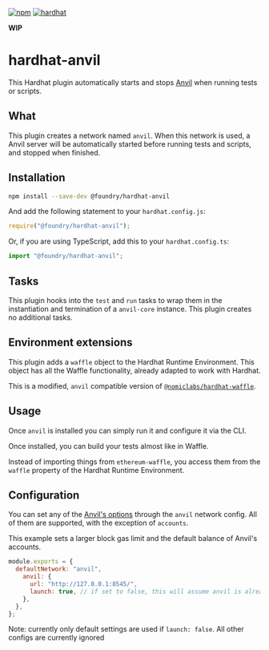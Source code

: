 [![npm](https://img.shields.io/npm/v/@foundry/hardhat-anvil.svg)](https://www.npmjs.com/package/@foundry/hardhat-anvil) [![hardhat](https://hardhat.org/buidler-plugin-badge.svg?1)](https://hardhat.org)

**WIP**

# hardhat-anvil

This Hardhat plugin automatically starts and stops [Anvil](https://github.com/foundry-rs/foundry/anvil) when running tests or scripts.

## What

This plugin creates a network named `anvil`. When this network is used, a Anvil server will be automatically started before running tests and scripts, and stopped when finished.

## Installation

```bash
npm install --save-dev @foundry/hardhat-anvil
```

And add the following statement to your `hardhat.config.js`:

```js
require("@foundry/hardhat-anvil");
```

Or, if you are using TypeScript, add this to your `hardhat.config.ts`:

```js
import "@foundry/hardhat-anvil";
```

## Tasks

This plugin hooks into the `test` and `run` tasks to wrap them in the instantiation and termination of a `anvil-core` instance. This plugin creates no additional tasks.

## Environment extensions

This plugin adds a `waffle` object to the Hardhat Runtime Environment. This object has all the Waffle functionality, already adapted to work with Hardhat.

This is a modified, `anvil` compatible version of [`@nomiclabs/hardhat-waffle`](https://github.com/NomicFoundation/hardhat/tree/master/packages/hardhat-waffle).

## Usage

Once `anvil` is installed you can simply run it and configure it via the CLI.

Once installed, you can build your tests almost like in Waffle.

Instead of importing things from `ethereum-waffle`, you access them from the `waffle` property of the Hardhat Runtime Environment.

## Configuration

You can set any of the [Anvil's options](https://github.com/foundry-rs/foundry/anvil) through the `anvil` network config. All of them are supported, with the exception of `accounts`.

This example sets a larger block gas limit and the default balance of Anvil's accounts.

```js
module.exports = {
  defaultNetwork: "anvil",
    anvil: {
      url: "http://127.0.0.1:8545/",
      launch: true, // if set to false, this will assume anvil is already running
    },
  },
};
```

Note: currently only default settings are used if `launch: false`. All other configs are currently ignored
